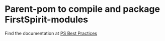 # Parent-pom to compile and package FirstSpirit-modules

Find the documentation at [PS Best Practices](https://intranet.e-spirit.de/intranet2/web/de/abteilungen/profservice/funktionsbereiche/fb_best_practices/dev/maven_parent_pom_s_1/maven_parent_pom_s_.html "PS Best Practices") 